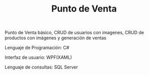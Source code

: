 <h1 align="center">Punto de Venta</h1>
<br>
<p>Punto de Venta básico, CRUD de usuarios con imagenes, CRUD de productos con imágenes y generación de ventas</p>
<p>Lenguaje de Programación: C#</p>
<p>Interfaz de usuario: WPF(XAML)
<p>Lenguaje de consultas: SQL Server
